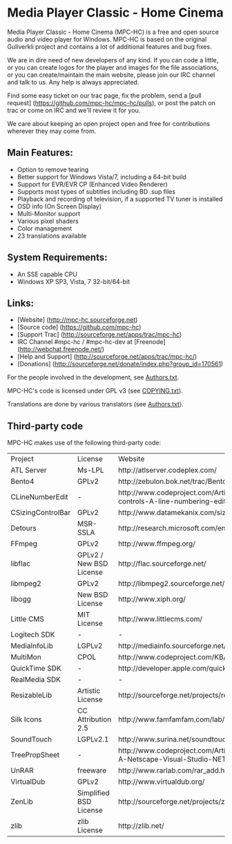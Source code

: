 Media Player Classic - Home Cinema
==================================

Media Player Classic - Home Cinema (MPC-HC) is a free and open source audio
and video player for Windows. MPC-HC is based on the original Guliverkli project
and contains a lot of additional features and bug fixes.

We are in dire need of new developers of any kind. If you can code a little, or you can create
logos for the player and images for the file associations, or you can create/maintain the main
website, please join our IRC channel and talk to us. Any help is always appreciated.

Find some easy ticket on our trac page, fix the problem, send a [pull request]
(https://github.com/mpc-hc/mpc-hc/pulls), or post the patch on trac or come on IRC and we'll review it for you.

We care about keeping an open project open and free for contributions wherever they may come from.


Main Features:
---------------
* Option to remove tearing
* Better support for Windows Vista/7, including a 64-bit build
* Support for EVR/EVR CP (Enhanced Video Renderer)
* Supports most types of subtitles including BD .sup files
* Playback and recording of television, if a supported TV tuner is installed
* OSD info (On Screen Display)
* Multi-Monitor support
* Various pixel shaders
* Color management
* 23 translations available


System Requirements:
---------------------
* An SSE capable CPU
* Windows XP SP3, Vista, 7 32-bit/64-bit


Links:
-------
* [Website]            (http://mpc-hc.sourceforge.net)
* [Source code]        (https://github.com/mpc-hc)
* [Support Trac]       (http://sourceforge.net/apps/trac/mpc-hc)
* IRC Channel          #mpc-hc / #mpc-hc-dev at [Freenode] (http://webchat.freenode.net/)
* [Help and Support]   (http://sourceforge.net/apps/trac/mpc-hc/)
* [Donations]          (http://sourceforge.net/donate/index.php?group_id=170561)


For the people involved in the development, see [Authors.txt](https://github.com/mpc-hc/mpc-hc/blob/master/docs/Authors.txt).

MPC-HC's code is licensed under GPL v3 (see [COPYING.txt](https://raw.github.com/mpc-hc/mpc-hc/master/COPYING.txt)).

Translations are done by various translators (see [Authors.txt](https://github.com/mpc-hc/mpc-hc/blob/master/docs/Authors.txt)).

Third-party code
-----------------

MPC-HC makes use of the following third-party code:

<table>
<tr><td align=left>Project</td><td>License</td><td>Website</td></tr>
<tr><td>ATL Server</td> <td>Ms-LPL</td> <td>http://atlserver.codeplex.com/</td></tr>
<tr><td>Bento4</td> <td>GPLv2</td> <td>http://zebulon.bok.net/trac/Bento4</td></tr>
<tr><td>CLineNumberEdit</td> <td>-</td> <td>http://www.codeproject.com/Articles/6385/Controls-in-controls-A-line-numbering-edit-box</td></tr>
<tr><td>CSizingControlBar</td> <td>GPLv2</td> <td>http://www.datamekanix.com/sizecbar/</td></tr>
<tr><td>Detours</td> <td>MSR-SSLA</td> <td>http://research.microsoft.com/en-us/projects/detours/</td></tr>
<tr><td>FFmpeg</td> <td>GPLv2</td> <td>http://www.ffmpeg.org/</td></tr>
<tr><td>libflac</td> <td>GPLv2 / New BSD License</td> <td>http://flac.sourceforge.net/</td></tr>
<tr><td>libmpeg2</td> <td>GPLv2</td> <td>http://libmpeg2.sourceforge.net/</td></tr>
<tr><td>libogg</td> <td>New BSD License</td> <td>http://www.xiph.org/</td></tr>
<tr><td>Little CMS</td> <td>MIT License</td> <td>http://www.littlecms.com/</td></tr>
<tr><td>Logitech SDK</td> <td>-</td> <td>-</td></tr>
<tr><td>MediaInfoLib</td> <td>LGPLv2</td> <td>http://mediainfo.sourceforge.net/</td></tr>
<tr><td>MultiMon</td> <td>CPOL</td> <td>http://www.codeproject.com/KB/GDI/multimon.aspx</td></tr>
<tr><td>QuickTime SDK</td> <td>-</td> <td>http://developer.apple.com/quicktime/</td></tr>
<tr><td>RealMedia SDK</td> <td>-</td> <td>-</td></tr>
<tr><td>ResizableLib</td> <td>Artistic License</td> <td>http://sourceforge.net/projects/resizablelib/</td></tr>
<tr><td>Silk Icons</td> <td>CC Attribution 2.5</td> <td>http://www.famfamfam.com/lab/icons/silk/</td></tr>
<tr><td>SoundTouch</td> <td>LGPLv2.1</td> <td>http://www.surina.net/soundtouch/</td></tr>
<tr><td>TreePropSheet</td> <td>-</td> <td>http://www.codeproject.com/Articles/3709/CTreePropSheet-A-Netscape-Visual-Studio-NET-like-P</td></tr>
<tr><td>UnRAR</td> <td>freeware</td> <td>http://www.rarlab.com/rar_add.htm
<tr><td>VirtualDub</td> <td>GPLv2</td> <td>http://www.virtualdub.org/</td></tr>
<tr><td>ZenLib</td> <td>Simplified BSD License</td> <td>http://sourceforge.net/projects/zenlib/</td></tr>
<tr><td>zlib</td> <td>zlib License</td> <td>http://zlib.net/</td></tr></table>
